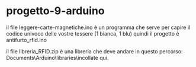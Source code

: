 # progetto-9-arduino
il file leggere-carte-magnetiche.ino è un programma che serve per capire il codice univoco delle vostre tessere (1 bianca, 1 blu)
quindi il progetto è antifurto_rfid.ino

il file libreria_RFID.zip è una libreria che deve andare in questo percorso: Documents\Arduino\libraries\incollate qui.
